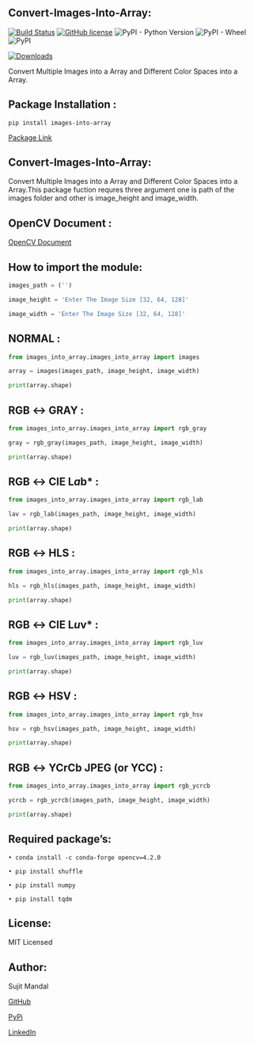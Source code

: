## Convert-Images-Into-Array:
[![Build Status](https://travis-ci.org/sujitmandal/images-into-array.svg?branch=master)](https://travis-ci.org/sujitmandal/images-into-array) [![GitHub license](https://img.shields.io/github/license/sujitmandal/images-into-array)](https://github.com/sujitmandal/images-into-array/blob/master/LICENSE) ![PyPI - Python Version](https://img.shields.io/pypi/pyversions/images-into-array) ![PyPI - Wheel](https://img.shields.io/pypi/wheel/images-into-array) ![PyPI](https://img.shields.io/pypi/v/images-into-array)

[![Downloads](https://pepy.tech/badge/images-into-array)](https://pepy.tech/project/images-into-array) 

Convert Multiple Images into a Array and Different Color Spaces into a Array.

## Package Installation  : 
```
pip install images-into-array
```

[Package Link](https://pypi.org/project/images-into-array/)

## Convert-Images-Into-Array:
Convert Multiple Images into a Array and Different Color Spaces into a Array.This package fuction requres three argument one is path of the images folder and other is image_height and image_width.

OpenCV Document :
-----------------
[OpenCV Document](https://docs.opencv.org/3.4/de/d25/imgproc_color_conversions.html)

## How to import the module:
```python
images_path = ('')

image_height = 'Enter The Image Size [32, 64, 128]'

image_width = 'Enter The Image Size [32, 64, 128]'
```
## NORMAL :
```python
from images_into_array.images_into_array import images

array = images(images_path, image_height, image_width)

print(array.shape)
```
## RGB ↔ GRAY :
```python
from images_into_array.images_into_array import rgb_gray

gray = rgb_gray(images_path, image_height, image_width)

print(array.shape)
```
## RGB ↔ CIE L*a*b* :
```python
from images_into_array.images_into_array import rgb_lab

lav = rgb_lab(images_path, image_height, image_width)

print(array.shape)
```
## RGB ↔ HLS :
```python
from images_into_array.images_into_array import rgb_hls

hls = rgb_hls(images_path, image_height, image_width)

print(array.shape)
```
## RGB ↔ CIE L*u*v* :
```python
from images_into_array.images_into_array import rgb_luv

luv = rgb_luv(images_path, image_height, image_width)

print(array.shape)
```
## RGB ↔ HSV :
```python
from images_into_array.images_into_array import rgb_hsv

hsv = rgb_hsv(images_path, image_height, image_width)

print(array.shape)
```
## RGB ↔ YCrCb JPEG (or YCC) :
```python
from images_into_array.images_into_array import rgb_ycrcb

ycrcb = rgb_ycrcb(images_path, image_height, image_width)

print(array.shape)
```

## Required package’s:
```
• conda install -c conda-forge opencv=4.2.0

• pip install shuffle

• pip install numpy

• pip install tqdm
```
## License:
MIT Licensed

## Author:
Sujit Mandal

[GitHub](https://github.com/sujitmandal)

[PyPi](https://pypi.org/user/sujitmandal/)

[LinkedIn](https://www.linkedin.com/in/sujit-mandal-91215013a/)